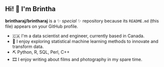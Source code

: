 ## Hi! 👋 I'm Brintha

**brintharaj/brintharaj** is a ✨ _special_ ✨ repository because its `README.md` (this file) appears on your GitHub profile.

- 🇨🇦 I'm a data scientist and engineer, currently based in Canada.
- 🔬 I enjoy exploring statistical machine learning methods to innovate and transform data.
- ⛏️ Python, R, SQL, Perl, C++
- 🎞️ I enjoy writing about films and photography in my spare time. 

